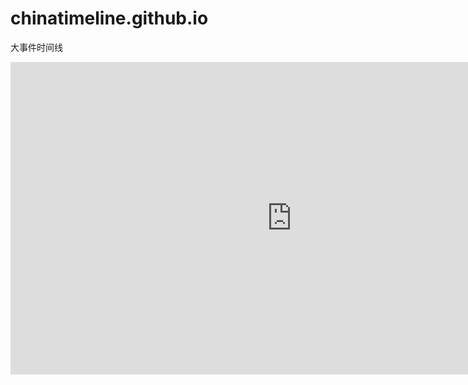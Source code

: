 # chinatimeline.github.io
大事件时间线

<!-- Start of iframe Code -->
<iframe width="900" height="500" frameborder="0" scrolling="no" src="https://plot.ly/~chinatimeline/0.embed"> </iframe>
<!-- End of iframe Code -->
